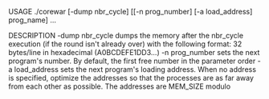 USAGE
	./corewar [-dump nbr_cycle] [[-n prog_number] [-a load_address] prog_name] ...

DESCRIPTION
	-dump nbr_cycle	dumps the memory after the nbr_cycle execution (if the round isn't already over) with the following format: 32 bytes/line in hexadecimal (A0BCDEFE1DD3...)
	-n prog_number	sets the next program's number. By default, the first free number in the parameter order
	-a load_address	sets the next program's loading address. When no address is specified, optimize the addresses so that the processes are as far away from each other as possible. The addresses are MEM_SIZE modulo

